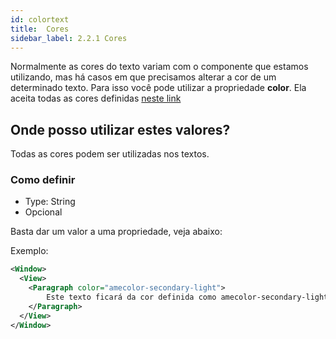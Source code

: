 ```yaml
---
id: colortext
title:  Cores
sidebar_label: 2.2.1 Cores
---
```


Normalmente as cores do texto variam com o componente que estamos utilizando, mas há casos em que precisamos alterar a cor de um determinado texto.
Para isso você pode utilizar a propriedade **color**. Ela aceita todas as cores definidas [neste link](color.md)

## Onde posso utilizar estes valores?

Todas as cores podem ser utilizadas nos textos. 

### Como definir

- Type: String
- Opcional

Basta dar um valor a uma propriedade, veja abaixo:

Exemplo:
```xml
<Window>
  <View>
    <Paragraph color="amecolor-secondary-light">
        Este texto ficará da cor definida como amecolor-secondary-light
    </Paragraph>
  </View>
</Window>
```
